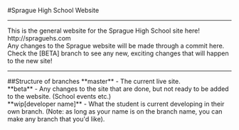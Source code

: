 #Sprague High School Website
<hr>
This is the general website for the Sprague High School site here!
http://spraguehs.com <br>
Any changes to the Sprague website will be made through a commit here.
Check the [BETA] branch to see any new, exciting changes that will happen to 
the new site!
<hr>
##Structure of branches
**master** - The current live site. <br>
**beta** - Any changes to the site that are done, but not ready to be added to the website. (School events etc.) <br>
**wip[developer name]** - What the student is current developing in their own branch. (Note: as long as your name is on the branch name, you can make any branch that you'd like).